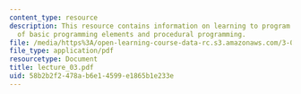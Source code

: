 ```yaml
---
content_type: resource
description: This resource contains information on learning to program in mathematica,  acquiring
  of basic programming elements and procedural programming.
file: /media/https%3A/open-learning-course-data-rc.s3.amazonaws.com/3-016-mathematics-for-materials-scientists-and-engineers-fall-2005/58b2b2f2478ab6e14599e1865b1e233e_lecture_03.pdf
file_type: application/pdf
resourcetype: Document
title: lecture_03.pdf
uid: 58b2b2f2-478a-b6e1-4599-e1865b1e233e
---
```


